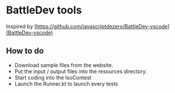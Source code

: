 BattleDev tools
===============
Inspired by [https://github.com/javascriptdezero/BattleDev-vscode](BattleDev-vscode)

How to do
---------
* Download sample files from the website.
* Put the input / output files into the resources directory.
* Start coding into the IsoContest 
* Launch the Runner.kt to launch every tests
